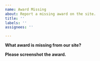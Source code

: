 ```yaml
---
name: Award Missing
about: Report a missing award on the site.
title: ''
labels: ''
assignees: ''

---
```


**What award is missing from our site?**

**Please screenshot the award.**
